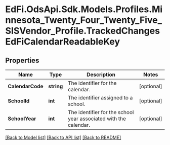 # EdFi.OdsApi.Sdk.Models.Profiles.Minnesota_Twenty_Four_Twenty_Five_SISVendor_Profile.TrackedChangesEdFiCalendarReadableKey

## Properties

Name | Type | Description | Notes
------------ | ------------- | ------------- | -------------
**CalendarCode** | **string** | The identifier for the calendar. | [optional] 
**SchoolId** | **int** | The identifier assigned to a school. | [optional] 
**SchoolYear** | **int** | The identifier for the school year associated with the calendar. | [optional] 

[[Back to Model list]](../README.md#documentation-for-models) [[Back to API list]](../README.md#documentation-for-api-endpoints) [[Back to README]](../README.md)

